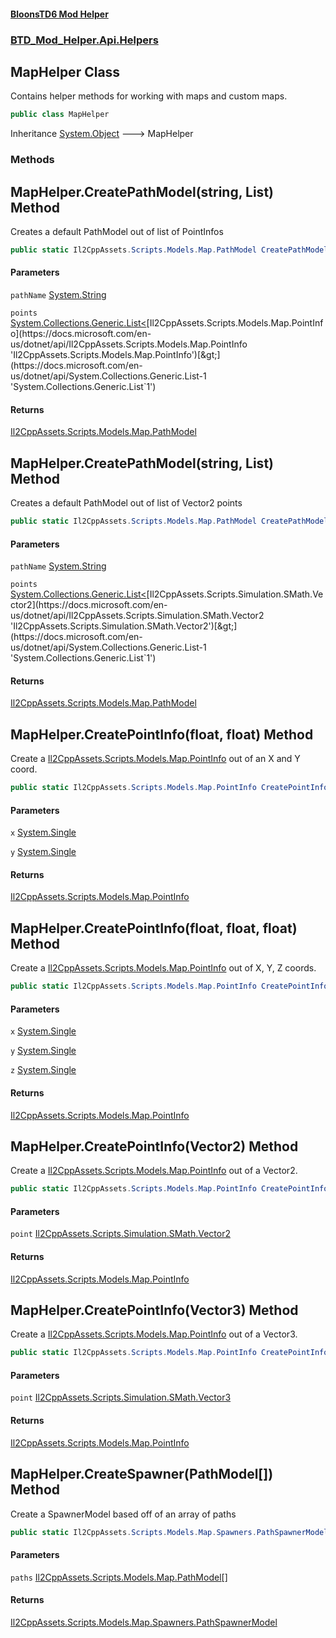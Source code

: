 #### [BloonsTD6 Mod Helper](README.md 'README')
### [BTD_Mod_Helper.Api.Helpers](README.md#BTD_Mod_Helper.Api.Helpers 'BTD_Mod_Helper.Api.Helpers')

## MapHelper Class

Contains helper methods for working with maps and custom maps.

```csharp
public class MapHelper
```

Inheritance [System.Object](https://docs.microsoft.com/en-us/dotnet/api/System.Object 'System.Object') &#129106; MapHelper
### Methods

<a name='BTD_Mod_Helper.Api.Helpers.MapHelper.CreatePathModel(string,System.Collections.Generic.List_Il2CppAssets.Scripts.Models.Map.PointInfo_)'></a>

## MapHelper.CreatePathModel(string, List<PointInfo>) Method

Creates a default PathModel out of list of PointInfos

```csharp
public static Il2CppAssets.Scripts.Models.Map.PathModel CreatePathModel(string pathName, System.Collections.Generic.List<Il2CppAssets.Scripts.Models.Map.PointInfo> points);
```
#### Parameters

<a name='BTD_Mod_Helper.Api.Helpers.MapHelper.CreatePathModel(string,System.Collections.Generic.List_Il2CppAssets.Scripts.Models.Map.PointInfo_).pathName'></a>

`pathName` [System.String](https://docs.microsoft.com/en-us/dotnet/api/System.String 'System.String')

<a name='BTD_Mod_Helper.Api.Helpers.MapHelper.CreatePathModel(string,System.Collections.Generic.List_Il2CppAssets.Scripts.Models.Map.PointInfo_).points'></a>

`points` [System.Collections.Generic.List&lt;](https://docs.microsoft.com/en-us/dotnet/api/System.Collections.Generic.List-1 'System.Collections.Generic.List`1')[Il2CppAssets.Scripts.Models.Map.PointInfo](https://docs.microsoft.com/en-us/dotnet/api/Il2CppAssets.Scripts.Models.Map.PointInfo 'Il2CppAssets.Scripts.Models.Map.PointInfo')[&gt;](https://docs.microsoft.com/en-us/dotnet/api/System.Collections.Generic.List-1 'System.Collections.Generic.List`1')

#### Returns
[Il2CppAssets.Scripts.Models.Map.PathModel](https://docs.microsoft.com/en-us/dotnet/api/Il2CppAssets.Scripts.Models.Map.PathModel 'Il2CppAssets.Scripts.Models.Map.PathModel')

<a name='BTD_Mod_Helper.Api.Helpers.MapHelper.CreatePathModel(string,System.Collections.Generic.List_Il2CppAssets.Scripts.Simulation.SMath.Vector2_)'></a>

## MapHelper.CreatePathModel(string, List<Vector2>) Method

Creates a default PathModel out of list of Vector2 points

```csharp
public static Il2CppAssets.Scripts.Models.Map.PathModel CreatePathModel(string pathName, System.Collections.Generic.List<Il2CppAssets.Scripts.Simulation.SMath.Vector2> points);
```
#### Parameters

<a name='BTD_Mod_Helper.Api.Helpers.MapHelper.CreatePathModel(string,System.Collections.Generic.List_Il2CppAssets.Scripts.Simulation.SMath.Vector2_).pathName'></a>

`pathName` [System.String](https://docs.microsoft.com/en-us/dotnet/api/System.String 'System.String')

<a name='BTD_Mod_Helper.Api.Helpers.MapHelper.CreatePathModel(string,System.Collections.Generic.List_Il2CppAssets.Scripts.Simulation.SMath.Vector2_).points'></a>

`points` [System.Collections.Generic.List&lt;](https://docs.microsoft.com/en-us/dotnet/api/System.Collections.Generic.List-1 'System.Collections.Generic.List`1')[Il2CppAssets.Scripts.Simulation.SMath.Vector2](https://docs.microsoft.com/en-us/dotnet/api/Il2CppAssets.Scripts.Simulation.SMath.Vector2 'Il2CppAssets.Scripts.Simulation.SMath.Vector2')[&gt;](https://docs.microsoft.com/en-us/dotnet/api/System.Collections.Generic.List-1 'System.Collections.Generic.List`1')

#### Returns
[Il2CppAssets.Scripts.Models.Map.PathModel](https://docs.microsoft.com/en-us/dotnet/api/Il2CppAssets.Scripts.Models.Map.PathModel 'Il2CppAssets.Scripts.Models.Map.PathModel')

<a name='BTD_Mod_Helper.Api.Helpers.MapHelper.CreatePointInfo(float,float)'></a>

## MapHelper.CreatePointInfo(float, float) Method

Create a [Il2CppAssets.Scripts.Models.Map.PointInfo](https://docs.microsoft.com/en-us/dotnet/api/Il2CppAssets.Scripts.Models.Map.PointInfo 'Il2CppAssets.Scripts.Models.Map.PointInfo') out of an X and Y coord.

```csharp
public static Il2CppAssets.Scripts.Models.Map.PointInfo CreatePointInfo(float x, float y);
```
#### Parameters

<a name='BTD_Mod_Helper.Api.Helpers.MapHelper.CreatePointInfo(float,float).x'></a>

`x` [System.Single](https://docs.microsoft.com/en-us/dotnet/api/System.Single 'System.Single')

<a name='BTD_Mod_Helper.Api.Helpers.MapHelper.CreatePointInfo(float,float).y'></a>

`y` [System.Single](https://docs.microsoft.com/en-us/dotnet/api/System.Single 'System.Single')

#### Returns
[Il2CppAssets.Scripts.Models.Map.PointInfo](https://docs.microsoft.com/en-us/dotnet/api/Il2CppAssets.Scripts.Models.Map.PointInfo 'Il2CppAssets.Scripts.Models.Map.PointInfo')

<a name='BTD_Mod_Helper.Api.Helpers.MapHelper.CreatePointInfo(float,float,float)'></a>

## MapHelper.CreatePointInfo(float, float, float) Method

Create a [Il2CppAssets.Scripts.Models.Map.PointInfo](https://docs.microsoft.com/en-us/dotnet/api/Il2CppAssets.Scripts.Models.Map.PointInfo 'Il2CppAssets.Scripts.Models.Map.PointInfo') out of X, Y, Z coords.

```csharp
public static Il2CppAssets.Scripts.Models.Map.PointInfo CreatePointInfo(float x, float y, float z);
```
#### Parameters

<a name='BTD_Mod_Helper.Api.Helpers.MapHelper.CreatePointInfo(float,float,float).x'></a>

`x` [System.Single](https://docs.microsoft.com/en-us/dotnet/api/System.Single 'System.Single')

<a name='BTD_Mod_Helper.Api.Helpers.MapHelper.CreatePointInfo(float,float,float).y'></a>

`y` [System.Single](https://docs.microsoft.com/en-us/dotnet/api/System.Single 'System.Single')

<a name='BTD_Mod_Helper.Api.Helpers.MapHelper.CreatePointInfo(float,float,float).z'></a>

`z` [System.Single](https://docs.microsoft.com/en-us/dotnet/api/System.Single 'System.Single')

#### Returns
[Il2CppAssets.Scripts.Models.Map.PointInfo](https://docs.microsoft.com/en-us/dotnet/api/Il2CppAssets.Scripts.Models.Map.PointInfo 'Il2CppAssets.Scripts.Models.Map.PointInfo')

<a name='BTD_Mod_Helper.Api.Helpers.MapHelper.CreatePointInfo(Il2CppAssets.Scripts.Simulation.SMath.Vector2)'></a>

## MapHelper.CreatePointInfo(Vector2) Method

Create a [Il2CppAssets.Scripts.Models.Map.PointInfo](https://docs.microsoft.com/en-us/dotnet/api/Il2CppAssets.Scripts.Models.Map.PointInfo 'Il2CppAssets.Scripts.Models.Map.PointInfo') out of a Vector2.

```csharp
public static Il2CppAssets.Scripts.Models.Map.PointInfo CreatePointInfo(Il2CppAssets.Scripts.Simulation.SMath.Vector2 point);
```
#### Parameters

<a name='BTD_Mod_Helper.Api.Helpers.MapHelper.CreatePointInfo(Il2CppAssets.Scripts.Simulation.SMath.Vector2).point'></a>

`point` [Il2CppAssets.Scripts.Simulation.SMath.Vector2](https://docs.microsoft.com/en-us/dotnet/api/Il2CppAssets.Scripts.Simulation.SMath.Vector2 'Il2CppAssets.Scripts.Simulation.SMath.Vector2')

#### Returns
[Il2CppAssets.Scripts.Models.Map.PointInfo](https://docs.microsoft.com/en-us/dotnet/api/Il2CppAssets.Scripts.Models.Map.PointInfo 'Il2CppAssets.Scripts.Models.Map.PointInfo')

<a name='BTD_Mod_Helper.Api.Helpers.MapHelper.CreatePointInfo(Il2CppAssets.Scripts.Simulation.SMath.Vector3)'></a>

## MapHelper.CreatePointInfo(Vector3) Method

Create a [Il2CppAssets.Scripts.Models.Map.PointInfo](https://docs.microsoft.com/en-us/dotnet/api/Il2CppAssets.Scripts.Models.Map.PointInfo 'Il2CppAssets.Scripts.Models.Map.PointInfo') out of a Vector3.

```csharp
public static Il2CppAssets.Scripts.Models.Map.PointInfo CreatePointInfo(Il2CppAssets.Scripts.Simulation.SMath.Vector3 point);
```
#### Parameters

<a name='BTD_Mod_Helper.Api.Helpers.MapHelper.CreatePointInfo(Il2CppAssets.Scripts.Simulation.SMath.Vector3).point'></a>

`point` [Il2CppAssets.Scripts.Simulation.SMath.Vector3](https://docs.microsoft.com/en-us/dotnet/api/Il2CppAssets.Scripts.Simulation.SMath.Vector3 'Il2CppAssets.Scripts.Simulation.SMath.Vector3')

#### Returns
[Il2CppAssets.Scripts.Models.Map.PointInfo](https://docs.microsoft.com/en-us/dotnet/api/Il2CppAssets.Scripts.Models.Map.PointInfo 'Il2CppAssets.Scripts.Models.Map.PointInfo')

<a name='BTD_Mod_Helper.Api.Helpers.MapHelper.CreateSpawner(Il2CppAssets.Scripts.Models.Map.PathModel[])'></a>

## MapHelper.CreateSpawner(PathModel[]) Method

Create a SpawnerModel based off of an array of paths

```csharp
public static Il2CppAssets.Scripts.Models.Map.Spawners.PathSpawnerModel CreateSpawner(Il2CppAssets.Scripts.Models.Map.PathModel[] paths);
```
#### Parameters

<a name='BTD_Mod_Helper.Api.Helpers.MapHelper.CreateSpawner(Il2CppAssets.Scripts.Models.Map.PathModel[]).paths'></a>

`paths` [Il2CppAssets.Scripts.Models.Map.PathModel](https://docs.microsoft.com/en-us/dotnet/api/Il2CppAssets.Scripts.Models.Map.PathModel 'Il2CppAssets.Scripts.Models.Map.PathModel')[[]](https://docs.microsoft.com/en-us/dotnet/api/System.Array 'System.Array')

#### Returns
[Il2CppAssets.Scripts.Models.Map.Spawners.PathSpawnerModel](https://docs.microsoft.com/en-us/dotnet/api/Il2CppAssets.Scripts.Models.Map.Spawners.PathSpawnerModel 'Il2CppAssets.Scripts.Models.Map.Spawners.PathSpawnerModel')